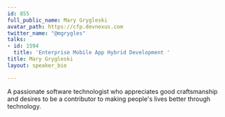 ```yaml
---
id: 855
full_public_name: Mary Grygleski
avatar_path: https://cfp.devnexus.com
twitter_name: "@mgrygles"
talks:
- id: 1594
  title: 'Enterprise Mobile App Hybrid Development '
title: Mary Grygleski
layout: speaker_bio

---
```

A passionate software technologist who appreciates good craftsmanship and desires to be a contributor to making people's lives better through technology.
